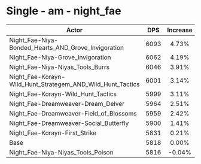 # Single - am - night_fae
| Actor | DPS | Increase |
|---|:---:|:---:|
|Night_Fae-Niya-Bonded_Hearts_AND_Grove_Invigoration|6093|4.73%|
|Night_Fae-Niya-Grove_Invigoration|6062|4.19%|
|Night_Fae-Niya-Niyas_Tools_Burrs|6046|3.91%|
|Night_Fae-Korayn-Wild_Hunt_Strategem_AND_Wild_Hunt_Tactics|6001|3.14%|
|Night_Fae-Korayn-Wild_Hunt_Tactics|5999|3.11%|
|Night_Fae-Dreamweaver-Dream_Delver|5964|2.51%|
|Night_Fae-Dreamweaver-Field_of_Blossoms|5959|2.42%|
|Night_Fae-Dreamweaver-Social_Butterfly|5900|1.41%|
|Night_Fae-Korayn-First_Strike|5831|0.21%|
|Base|5818|0.00%|
|Night_Fae-Niya-Niyas_Tools_Poison|5816|-0.04%|
